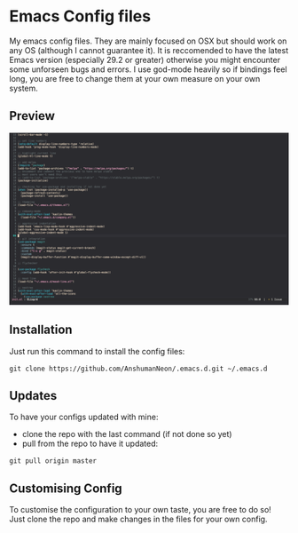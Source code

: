 # Emacs Config files

My emacs config files. They are mainly focused on OSX but should work on any OS (although I cannot guarantee it).
It is reccomended to have the latest Emacs version (especially 29.2 or greater) otherwise you might encounter some unforseen bugs and errors.
I use god-mode heavily so if bindings feel long, you are free to change them at your own measure on your own system.

## Preview

<img alt="preview_img" src="./assets/preview.png" />

## Installation

Just run this command to install the config files:

```
git clone https://github.com/AnshumanNeon/.emacs.d.git ~/.emacs.d
```

## Updates

To have your configs updated with mine:
* clone the repo with the last command (if not done so yet)
* pull from the repo to have it updated:
```
git pull origin master
```

## Customising Config

To customise the configuration to your own taste, you are free to do so! Just clone the repo and make changes in the files for your own config.
